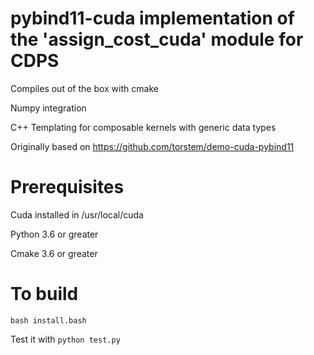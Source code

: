 # pybind11-cuda implementation of the 'assign_cost_cuda' module for CDPS

Compiles out of the box with cmake 

Numpy integration 

C++ Templating for composable kernels with generic data types 

Originally based on https://github.com/torstem/demo-cuda-pybind11

# Prerequisites

Cuda installed in /usr/local/cuda 

Python 3.6 or greater 

Cmake 3.6 or greater 

# To build 

```bash install.bash``` 

Test it with 
```python test.py``` 
 
